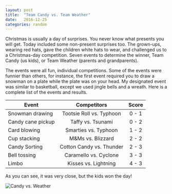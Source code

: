 ```yaml
---
layout: post
title:  "Team Candy vs. Team Weather"
date:   2016-12-25
categories: random
---
```

Christmas is usually a day of surprises. You never know what presents you will get. Today included some non-present surprises too. The grown-ups, wearing red hats, gave the children white hats to wear, and challenged us to a Christmas-day competition. Seven events to determine the winner, Team Candy (us kids), or Team Weather (parents and grandparents).

The events were all fun, individual competitions. Some of the events were funnier than others, for instance, the first event required you to draw a snowman on a plate while the plate was on your head. My designated event was similar to basketball, except we used jingle bells and a wreath. Here is a complete list of the events and results.

| Event             |        Competitors       | Score |
|-------------------|:------------------------:|:-----:|
| Snowman drawing   | Tootsie Roll vs. Typhoon | 0 - 1 |
| Candy cane pickup |     Taffy vs. Tsunami    | 0 - 2 |
| Card blowing      |   Smarties vs. Typhoon   | 1 - 2 |
| Cup stacking      |     M&Ms vs. Blizzard    | 2 - 2 |
| Candy Sorting     | Cotton Candy vs. Thunder | 2 - 3 |
| Bell tossing      |   Caramello vs. Cyclone  | 3 - 3 |
| Limbo             |   Kisses vs. Lightning   | 4 - 3 |

As you can see, it was very close, but the kids won the day!

![Candy vs. Weather](https://photos.smugmug.com/2016/December/i-jtmtQgk/0/M/20161225-candy-vs-weather-M.jpg)
